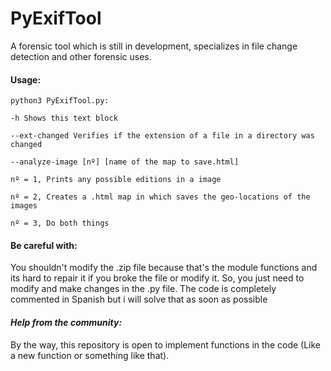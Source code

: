 # PyExifTool

A forensic tool which is still in development, specializes in file change detection and other forensic uses.


#### **Usage**:
```
python3 PyExifTool.py:

-h Shows this text block

--ext-changed Verifies if the extension of a file in a directory was changed

--analyze-image [nº] [name of the map to save.html] 

nº = 1, Prints any possible editions in a image

nº = 2, Creates a .html map in which saves the geo-locations of the images 

nº = 3, Do both things 
```

#### **Be careful with:**
You shouldn't modify the .zip file because that's the module functions and its hard to repair it if you broke the file or modify it. So, you just need to modify and make changes in the .py file. The code is completely commented in Spanish but i will solve that as soon as possible

#### ***Help from the community:***
By the way, this repository is open to implement functions in the code (Like a new function or something like that).
